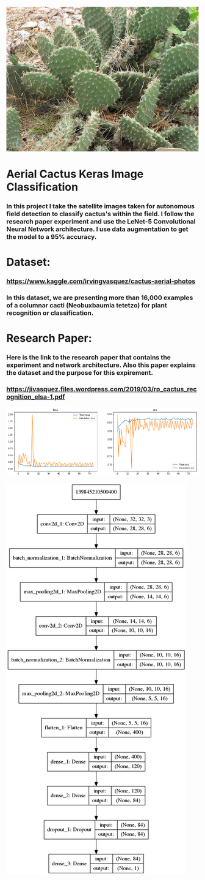 ![](images/G303-21.jpg)
# Aerial Cactus Keras Image Classification
### In this project I take the satellite images taken for autonomous field detection to classify cactus's within the field. I follow the research paper experiment and use the LeNet-5 Convolutional Neural Network architecture. I use data augmentation to get the model to a 95% accuracy.

# Dataset:
### https://www.kaggle.com/irvingvasquez/cactus-aerial-photos
### In this dataset, we are presenting more than 16,000 examples of a columnar cacti (Neobuxbaumia tetetzo) for plant recognition or classification.

# Research Paper:
### Here is the link to the research paper that contains the experiment and network architecture. Also this paper explains the dataset and the purpose for this expirement.
### https://jivasquez.files.wordpress.com/2019/03/rp_cactus_recognition_elsa-1.pdf

![](images/cactus_trn_res.png)

![](images/model_plot.png)
